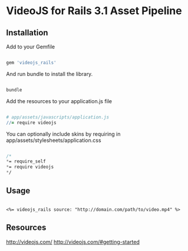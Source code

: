 # VideoJS for Rails 3.1 Asset Pipeline

## Installation

Add to your Gemfile

```ruby

gem 'videojs_rails'

```

And run bundle to install the library.

```ruby

bundle

```

Add the resources to your application.js file

```coffeescript

# app/assets/javascripts/application.js
//= require videojs

```

You can optionally include skins by requiring in app/assets/stylesheets/application.css

```sass

/*
*= require_self
*= require videojs
*/

```

## Usage

```erb

<%= videojs_rails source: "http://domain.com/path/to/video.mp4" %>

```

## Resources
http://videojs.com/
http://videojs.com/#getting-started

